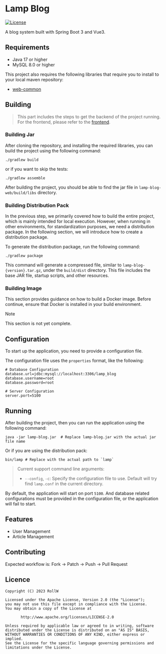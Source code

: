 # Lamp Blog

[![License][liBadge]][liLink]

A blog system built with Spring Boot 3 and Vue3.

## Requirements

- Java 17 or higher
- MySQL 8.0 or higher

This project also requires the following libraries that require you
to install to your local maven repository:

- [web-common](https://github.com/Roll-W/web-common-starter)

## Building

> This part includes the steps to get the backend of the project running.
> For the frontend, please refer to the [frontend](lamp-blog-frontend/README.md).

### Building Jar

After cloning the repository, and installing the required libraries,
you can build the project using the following command:

```shell
./gradlew build
```

or if you want to skip the tests:

```shell
./gradlew assemble 
```

After building the project, you should be able to find the jar file in
`lamp-blog-web/build/libs` directory.

### Building Distribution Pack

In the previous step, we primarily covered how to build the entire project,
which is mainly intended for local execution. However, when running in other
environments, for standardization purposes, we need a distribution package. 
In the following section, we will introduce how to create a distribution 
package.

To generate the distribution package, run the following command:

```shell
./gradlew package
```

This command will generate a compressed file, similar to `lamp-blog-{version}.tar.gz`, 
under the `build/dist` directory. This file includes the base JAR file, startup 
scripts, and other resources.

### Building Image

This section provides guidance on how to build a Docker image. 
Before continue, ensure that Docker is installed in your build environment.

> [!NOTE]
> This section is not yet complete.

## Configuration

To start up the application, you need to provide a configuration file.

The configuration file uses the `properties` format, like the following:

```properties
# Database Configuration
database.url=jdbc:mysql://localhost:3306/lamp_blog
database.username=root
database.password=root

# Server Configuration
server.port=5100
```

## Running

After building the project, then you can run the application
using the following command:

```shell
java -jar lamp-blog.jar  # Replace lamp-blog.jar with the actual jar file name
```

Or if you are using the distribution pack:

```shell
bin/lamp # Replace with the actual path to `lamp`
```

> Current support command line arguments:
> - `--config`, `-c`: Specify the configuration file to use.
> Default will try find `lamp.conf` in the current directory.

By default, the application will start on port `5100`. And database
related configurations must be provided in the configuration file,
or the application will fail to start.

## Features

- User Management
- Article Management

## Contributing

Expected workflow is: Fork -> Patch -> Push -> Pull Request

## Licence

```text
Copyright (C) 2023 RollW

Licensed under the Apache License, Version 2.0 (the "License");
you may not use this file except in compliance with the License.
You may obtain a copy of the License at

       http://www.apache.org/licenses/LICENSE-2.0

Unless required by applicable law or agreed to in writing, software
distributed under the License is distributed on an "AS IS" BASIS,
WITHOUT WARRANTIES OR CONDITIONS OF ANY KIND, either express or implied.
See the License for the specific language governing permissions and
limitations under the License.
```

[liBadge]: https://img.shields.io/github/license/roll-w/lamp-blog?color=569cd6&style=flat-square

[liLink]: https://github.com/roll-w/lamp-blog/blob/master/LICENSE
